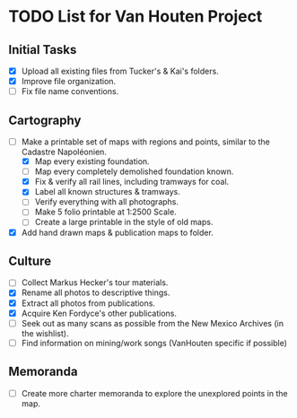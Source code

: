 # TODO List for Van Houten Project

## Initial Tasks
- [x] Upload all existing files from Tucker's & Kai's folders.
- [x] Improve file organization.
- [ ] Fix file name conventions.

## Cartography
- [ ] Make a printable set of maps with regions and points, similar to the Cadastre Napoléonien.
    - [x] Map every existing foundation.
    - [ ] Map every completely demolished foundation known.
    - [x] Fix & verify all rail lines, including tramways for coal.
    - [x] Label all known structures & tramways.
    - [ ] Verify everything with all photographs.
    - [ ] Make 5 folio printable at 1:2500 Scale.
    - [ ] Create a large printable in the style of old maps.
- [x] Add hand drawn maps & publication maps to folder.

## Culture
- [ ] Collect Markus Hecker's tour materials.
- [x] Rename all photos to descriptive things.
- [x] Extract all photos from publications.
- [x] Acquire Ken Fordyce's other publications.
- [ ] Seek out as many scans as possible from the New Mexico Archives (in the wishlist).
- [ ] Find information on mining/work songs (VanHouten specific if possible) 

## Memoranda
- [ ] Create more charter memoranda to explore the unexplored points in the map.

